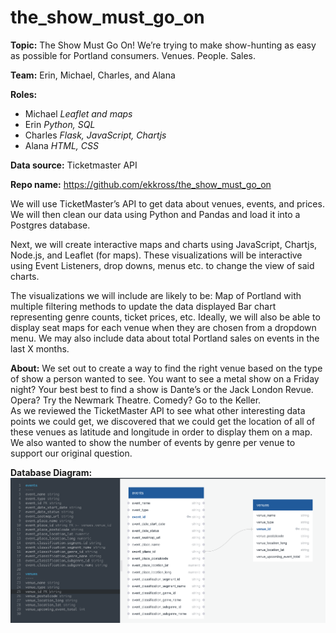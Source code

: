 # the_show_must_go_on
**Topic:**  The Show Must Go On!  We’re trying to make show-hunting as easy as possible for Portland consumers.  Venues.  People.  Sales.

**Team:** Erin, Michael, Charles, and Alana

**Roles:** 
- Michael _Leaflet and maps_
- Erin _Python, SQL_
- Charles _Flask, JavaScript, Chartjs_
- Alana _HTML, CSS_

**Data source:** Ticketmaster API

**Repo name:** https://github.com/ekkross/the_show_must_go_on

We will use TicketMaster’s API to get data about venues, events, and prices.
We will then clean our data using Python and Pandas and load it into a Postgres database.

Next, we will create interactive maps and charts using JavaScript, Chartjs, Node.js, and Leaflet (for maps).  These visualizations will be interactive using Event Listeners, drop downs, menus etc. to change the view of said charts.

The visualizations we will include are likely to be:
Map of Portland with multiple filtering methods to update the data displayed
Bar chart representing genre counts, ticket prices, etc.
Ideally, we will also be able to display seat maps for each venue when they are chosen from a dropdown menu.
We may also include data about total Portland sales on events in the last X months.

**About:**
We set out to create a way to find the right venue based on the type of show a person wanted to see.  You want to see a metal show on a Friday night?  Your best best to find a show is Dante’s or the Jack London Revue.  Opera?  Try the Newmark Theatre.  Comedy?  Go to the Keller.  
As we reviewed the TicketMaster API to see what other interesting data points we could get, we discovered that we could get the location of all of these venues as latitude and longitude in order to display them on a map.  
We also wanted to show the number of events by genre per venue to support our original question.

**Database Diagram:**
![The Show Must Go On Database](database_diagram.png)